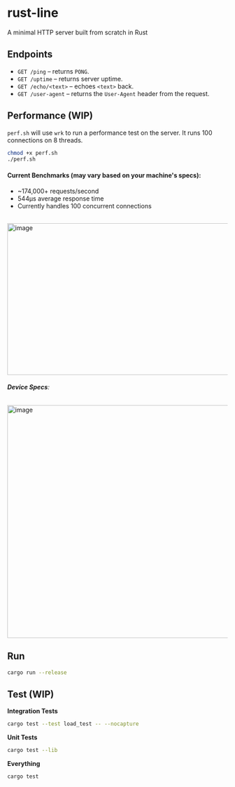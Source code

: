 # rust-line

A minimal HTTP server built from scratch in Rust

## Endpoints
- `GET /ping` – returns `PONG`.
- `GET /uptime` – returns server uptime.
- `GET /echo/<text>` – echoes `<text>` back.
- `GET /user-agent` – returns the `User-Agent` header from the request.

## Performance (WIP)
`perf.sh` will use `wrk` to run a performance test on the server. It runs 100 connections on 8 threads.
```bash
chmod +x perf.sh
./perf.sh
```
#### Current Benchmarks (may vary based on your machine's specs):
- ~174,000+ requests/second
- 544μs average response time
- Currently handles 100 concurrent connections
<br>
<img width="514" height="346" alt="image" src="https://github.com/user-attachments/assets/a8f3567e-0b1b-4cf6-abc1-c24aba776dad" />

###### **Device Specs**: 
<img width="625" height="531" alt="image" src="https://github.com/user-attachments/assets/c44c6a65-9c34-406b-b37d-25faa3e5a338" />

## Run

```bash
cargo run --release
````

## Test (WIP)

**Integration Tests**
```bash
cargo test --test load_test -- --nocapture
```
**Unit Tests**
```bash
cargo test --lib
```

**Everything**
```bash
cargo test
```
